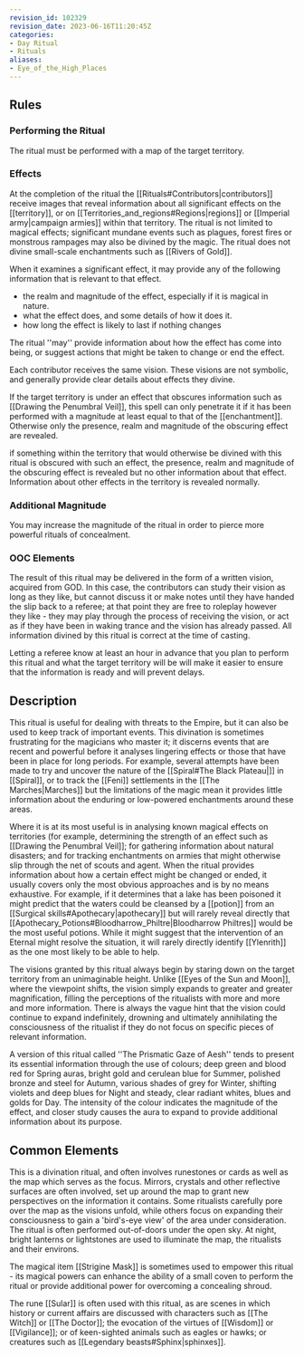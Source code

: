 ```yaml
---
revision_id: 102329
revision_date: 2023-06-16T11:20:45Z
categories:
- Day Ritual
- Rituals
aliases:
- Eye_of_the_High_Places
---
```


## Rules

### Performing the Ritual
 The ritual must be performed with a map of the target territory.
### Effects
At the completion of the ritual the [[Rituals#Contributors|contributors]] receive images that reveal information about all significant effects on the [[territory]], or on [[Territories_and_regions#Regions|regions]] or [[Imperial army|campaign armies]] within that territory. The ritual is not limited to magical effects; significant mundane events such as plagues, forest fires or monstrous rampages may also be divined by the magic. The ritual does not divine small-scale enchantments such as [[Rivers of Gold]]. 

When it examines a significant effect, it may provide any of the following information that is relevant to that effect.
* the realm and magnitude of the effect, especially if it is magical in nature.
* what the effect does, and some details of how it does it.
* how long the effect is likely to last if nothing changes

The ritual ''may'' provide information about how the effect has come into being, or suggest actions that might be taken to change or end the effect.

Each contributor receives the same vision. These visions are not symbolic, and generally provide clear details about effects they divine.

If the target territory is under an effect that obscures information such as [[Drawing the Penumbral Veil]], this spell can only penetrate it if it has been performed with a magnitude at least equal to that of the [[enchantment]]. Otherwise only the presence, realm and magnitude of the obscuring effect are revealed.

if something within the territory that would otherwise be divined with this ritual is obscured with such an effect, the presence, realm and magnitude of the obscuring effect is revealed but no other information about that effect. Information about other effects in the territory is revealed normally.

### Additional Magnitude
You may increase the magnitude of the ritual in order to pierce more powerful rituals of concealment.

### OOC Elements
The result of this ritual may be delivered in the form of a written vision, acquired from GOD. In this case, the contributors can study their vision as long as they like, but cannot discuss it or make notes until they have handed the slip back to a referee; at that point they are free to roleplay however they like - they may play through the process of receiving the vision, or act as if they have been in waking trance and the vision has already passed. All information divined by this ritual is correct at the time of casting.

Letting a referee know at least an hour in advance that you plan to perform this ritual and what the target territory will be will make it easier to ensure that the information is ready and will prevent delays.


## Description
This ritual is useful for dealing with threats to the Empire, but it can also be used to keep track of important events. This divination is sometimes frustrating for the magicians who master it; it discerns events that are recent and powerful before it analyses lingering effects or those that have been in place for long periods. For example, several attempts have been made to try and uncover the nature of the [[Spiral#The Black Plateau|]] in [[Spiral]], or to track the [[Feni]] settlements in the [[The Marches|Marches]] but the limitations of the magic mean it provides little information about the enduring or low-powered enchantments around these areas. 

Where it is at its most useful is in analysing known magical effects on territories (for example, determining the strength of an effect such as [[Drawing the Penumbral Veil]]; for gathering information about natural disasters; and for tracking enchantments on armies that might otherwise slip through the net of scouts and agent. When the ritual provides information about how a certain effect might be changed or ended, it usually covers only the most obvious approaches and is by no means exhaustive. For example, if it determines that a lake has been poisoned it might predict that the waters could be cleansed by a [[potion]] from an [[Surgical skills#Apothecary|apothecary]] but will rarely reveal directly that [[Apothecary_Potions#Bloodharrow_Philtre|Bloodharrow Philtres]] would be the most useful potions. While it might suggest that the intervention of an Eternal might resolve the situation, it will rarely directly identify [[Ylenrith]] as the one most likely to be able to help.

The visions granted by this ritual always begin by staring down on the target territory from an unimaginable height. Unlike [[Eyes of the Sun and Moon]], where the viewpoint shifts, the vision simply expands to greater and greater magnification, filling the perceptions of the ritualists with more and more and more information. There is always the vague hint that the vision could continue to expand indefinitely, drowning and ultimately annihilating the consciousness of the ritualist if they do not focus on specific pieces of relevant information.

A version of this ritual called ''The Prismatic Gaze of Aesh'' tends to present its essential information through the use of colours; deep green and blood red for Spring auras, bright gold and cerulean blue for Summer, polished bronze and steel for Autumn, various shades of grey for Winter, shifting violets and deep blues for Night and steady, clear radiant whites, blues and golds for Day. The intensity of the colour indicates the magnitude of the effect, and closer study causes the aura to expand to provide additional information about its purpose.

## Common Elements
This is a divination ritual, and often involves runestones or cards as well as the map which serves as the focus. Mirrors, crystals and other reflective surfaces are often involved, set up around the map to grant new perspectives on the information it contains. Some ritualists carefully pore over the map as the visions unfold, while others focus on expanding their consciousness to gain a 'bird's-eye view' of the area under consideration. The ritual is often performed out-of-doors under the open sky. At night, bright lanterns or lightstones are used to illuminate the map, the ritualists and their environs.

The magical item [[Strigine Mask]] is sometimes used to empower this ritual - its magical powers can enhance the ability of a small coven to perform the ritual or provide additional power for overcoming a concealing shroud.

The rune [[Sular]] is often used with this ritual, as are scenes in which history or current affairs are discussed with characters such as [[The Witch]] or [[The Doctor]]; the evocation of the virtues of [[Wisdom]] or [[Vigilance]]; or of keen-sighted animals such as eagles or hawks; or creatures such as [[Legendary beasts#Sphinx|sphinxes]].


